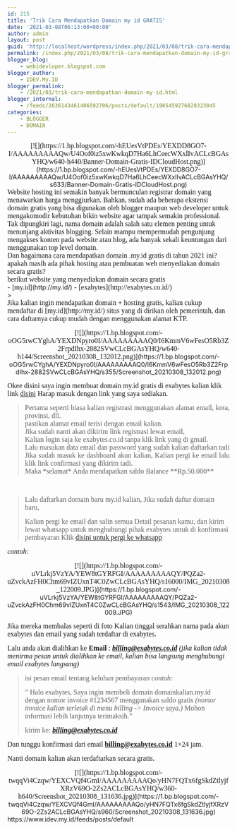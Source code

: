 ```yaml
---
id: 215
title: 'Trik Cara Mendapatkan Domain my id GRATIS'
date: '2021-03-08T06:13:00+00:00'
author: admin
layout: post
guid: 'http://localhost/wordpress/index.php/2021/03/08/trik-cara-mendapatkan-domain-my-id-gratis/'
permalink: /index.php/2021/03/08/trik-cara-mendapatkan-domain-my-id-gratis/
blogger_blog:
    - webidevloper.blogspot.com
blogger_author:
    - IDEV.My.ID
blogger_permalink:
    - /2021/03/trik-cara-mendapatkan-domain-my-id.html
blogger_internal:
    - /feeds/2636143461486592706/posts/default/1985459276828323045
categories:
    - BLOGGER
    - DOMAIN
---
```


<div style="clear: both; text-align: center;">[<span style="font-family: Fira Sans; font-size: medium;">![](https://1.bp.blogspot.com/-hEUesVtPDEs/YEXDD8GO7-I/AAAAAAAAAQw/U4Oof0iz5xwKwkqD7Ha6LhCeecWXxlIvACLcBGAsYHQ/w640-h440/Banner-Domain-Gratis-IDCloudHost.png)</span>](https://1.bp.blogspot.com/-hEUesVtPDEs/YEXDD8GO7-I/AAAAAAAAAQw/U4Oof0iz5xwKwkqD7Ha6LhCeecWXxlIvACLcBGAsYHQ/s633/Banner-Domain-Gratis-IDCloudHost.png)</div><div><span style="font-family: Fira Sans; font-size: medium;">  
</span></div><span style="font-family: Fira Sans; font-size: medium;">Website hosting ini semakin banyak bermunculan registrar domain yang menawarkan harga menggiurkan. Bahkan, sudah ada beberapa ekstensi domain gratis yang bisa digunakan oleh blogger maupun web developer untuk mengakomodir kebutuhan bikin website agar tampak semakin professional.</span>

<div><span style="font-family: Fira Sans; font-size: medium;">  
</span></div><div><span style="font-family: Fira Sans; font-size: medium;">Tak dipungkiri lagi, nama domain adalah salah satu elemen penting untuk menunjang aktivitas blogging. Selain mampu mempermudah pengunjung mengakses konten pada website atau blog, ada banyak sekali keuntungan dari menggunakan top level domain. </span></div><div><span style="font-family: Fira Sans; font-size: medium;">  
</span></div><div><span style="font-family: Fira Sans; font-size: medium;">Dan bagaimana cara mendapatkan domain .my.id gratis di tahun 2021 ini?</span></div><div><span style="font-family: Fira Sans; font-size: medium;">apakah masih ada pihak hosting atau pembuatan web menyediakan domain secara gratis?</span></div><div><span style="font-family: Fira Sans; font-size: medium;">berikut website yang menyediakan domain secara gratis</span></div><div>- [<span style="font-family: Fira Sans; font-size: medium;">my.id</span>](http://my.id/)
- <span style="font-family: Fira Sans; font-size: medium;">[exabytes](http://exabytes.co.id/)  
    </span>

</div>> <div><div style="text-align: left;"><span style="font-family: Fira Sans; font-size: medium;">Jika kalian ingin mendapatkan domain + hosting gratis, kalian cukup mendaftar di [my.id](http://my.id/) situs yang di dirikan oleh pemerintah, dan cara daftarnya cukup mudah dengan menggunakan alamat KTP.</span></div></div>

<span style="font-family: Fira Sans; font-size: medium;"> </span>

<div style="clear: both; text-align: center;">[<span style="font-family: Fira Sans; font-size: medium;">![](https://1.bp.blogspot.com/-oOG5rwCYghA/YEXDNpyro0I/AAAAAAAAAQ0/I6KmmV6wFesO5Rb3Z2FrpdIhx-2882SVwCLcBGAsYHQ/w640-h144/Screenshot_20210308_132012.png)</span>](https://1.bp.blogspot.com/-oOG5rwCYghA/YEXDNpyro0I/AAAAAAAAAQ0/I6KmmV6wFesO5Rb3Z2FrpdIhx-2882SVwCLcBGAsYHQ/s355/Screenshot_20210308_132012.png)</div><span style="font-family: Fira Sans; font-size: medium;">  
</span>

<span style="font-family: Fira Sans; font-size: medium;">  
</span>

<span style="font-family: Fira Sans; font-size: medium;"> Okee disini saya ingin membuat domain my.id gratis di exabytes kalian klik link [disini](https://billing.exabytes.co.id/register.php?utm_source=newsletter&utm_medium=email-autoresponder&utm_campaign=free-credits&utm_content=promo) Harap masuk dengan link yang saya sediakan.</span>

<span style="font-family: Fira Sans; font-size: medium;">  
</span>

> <div style="text-align: justify;"><span style="font-family: Fira Sans; font-size: medium;">Pertama seperti biasa kalian registrasi menggunakan alamat email, kota, provinsi, dll.</span></div><div style="text-align: justify;"><span style="font-family: Fira Sans; font-size: medium;">pastikan alamat email terisi dengan email kalian.</span></div><div style="text-align: justify;"><span style="font-family: Fira Sans; font-size: medium;">Jika sudah nanti akan dikirim link registrasi lewat email,</span></div><div style="text-align: justify;"><span style="font-family: Fira Sans; font-size: medium;">Kalian login saja ke exabytes.co.id tanpa klik link yang di gmail.</span></div><div style="text-align: justify;"><span style="font-family: Fira Sans; font-size: medium;">Lalu masukan data email dan password yang sudah kalian daftarkan tadi</span></div><div style="text-align: justify;"><span style="font-family: Fira Sans; font-size: medium;">Jika sudah masuk ke dashboard akun kalian, Kalian pergi ke email lalu klik link confirmasi yang dikirim tadi.</span></div><div style="text-align: justify;"><span style="font-family: Fira Sans; font-size: medium;">Maka *selamat* Anda mendapatkan saldo Balance **Rp.50.000**</span></div>

**<span style="font-family: Fira Sans; font-size: medium;">  
</span>**

> <span style="font-family: Fira Sans; font-size: medium;">Lalu daftarkan domain baru my.id kalian, Jika sudah daftar domain baru,</span>
> 
> <span style="font-family: Fira Sans; font-size: medium;">Kalian pergi ke email dan salin semua Detail pesanan kamu, dan kirim lewat whatsapp untuk menghubungi pihak exabytes untuk di konfirmasi pembayaran Klik [disini untuk pergi ke whatsapp](http://wa.me/628111557122)</span>

<span style="font-family: Fira Sans; font-size: medium;">*contoh:* </span>

<div style="clear: both; text-align: center;">[<span style="font-family: Fira Sans; font-size: medium;">![](https://1.bp.blogspot.com/-uVLrkj5VzYA/YEW8tGYRFGI/AAAAAAAAAQY/PQZa2-uZvckAzFH0Chm69vIZUxnT4C0ZwCLcBGAsYHQ/s16000/IMG_20210308_122009.JPG)</span>](https://1.bp.blogspot.com/-uVLrkj5VzYA/YEW8tGYRFGI/AAAAAAAAAQY/PQZa2-uZvckAzFH0Chm69vIZUxnT4C0ZwCLcBGAsYHQ/s1543/IMG_20210308_122009.JPG)</div><span style="font-family: Fira Sans; font-size: medium;">  
</span>

<span style="font-family: Fira Sans; font-size: medium;">Jika mereka membalas seperti di foto Kalian tinggal serahkan nama pada akun exabytes dan email yang sudah terdaftar di exabytes.</span>

<span style="font-family: Fira Sans; font-size: medium;">  
</span>

<span style="font-family: Fira Sans; font-size: medium;">Lalu anda akan dialihkan ke **Email** : ***billing@exabytes.co.id** (jika kalian tidak menirma pesan untuk dialihkan ke email, kalian bisa langsung menghubungi email exabytes langsung)*</span>

> <span style="font-family: Fira Sans; font-size: medium;">isi pesan email tentang keluhan pembayaran *contoh:*</span>
> 
> <span style="font-family: Fira Sans; font-size: medium;"><span>” Halo exabytes, Saya ingin membeli domain domainkalian.my.id dengan nomor invoice #1234567 menggunakan saldo gratis </span>*<span>(</span>nomor invoice kalian terletak di menu billing -&gt; Invoice saya.)* <span>Mohon informasi lebih lanjutnya terimaksih.”</span></span>
> 
> <span style="font-family: Fira Sans; font-size: medium;">kirim ke: ***billing@exabytes.co.id*** </span>

<span style="font-family: Fira Sans; font-size: medium;">Dan tunggu konfirmasi dari email **billing@exabytes.co.id** 1×24 jam.</span>

<span style="font-family: Fira Sans; font-size: medium;">Nanti domain kalian akan terdaftarkan secara gratis.</span>

<div style="clear: both; text-align: center;">[<span style="font-family: Fira Sans; font-size: medium;">![](https://1.bp.blogspot.com/-twqqVi4Czqw/YEXCVQf4GmI/AAAAAAAAAQo/yHN7FQTx6fgSkdZtlyjfXRzV69O-2Zs2ACLcBGAsYHQ/w360-h640/Screenshot_20210308_131636.jpg)</span>](https://1.bp.blogspot.com/-twqqVi4Czqw/YEXCVQf4GmI/AAAAAAAAAQo/yHN7FQTx6fgSkdZtlyjfXRzV69O-2Zs2ACLcBGAsYHQ/s960/Screenshot_20210308_131636.jpg)</div><span style="font-family: Fira Sans; font-size: medium;">  
</span>

<div>https://www.idev.my.id/feeds/posts/default</div>
